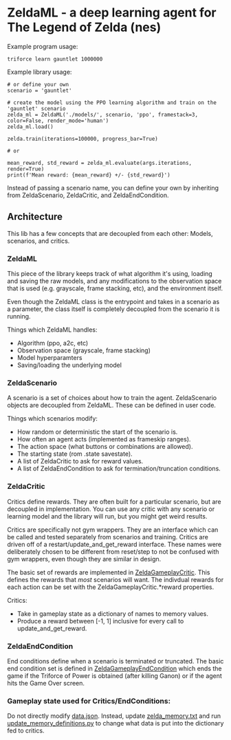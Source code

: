 # ZeldaML - a deep learning agent for The Legend of Zelda (nes)

Example program usage:

    triforce learn gauntlet 1000000

Example library usage:

    # or define your own
    scenario = 'gauntlet'

    # create the model using the PPO learning algorithm and train on the 'gauntlet' scenario
    zelda_ml = ZeldaML('./models/', scenario, 'ppo', framestack=3, color=False, render_mode='human')
    zelda_ml.load()

    zelda.train(iterations=100000, progress_bar=True)

    # or

    mean_reward, std_reward = zelda_ml.evaluate(args.iterations, render=True)
    print(f'Mean reward: {mean_reward} +/- {std_reward}')

Instead of passing a scenario name, you can define your own by inheriting from ZeldaScenario, ZeldaCritic, and ZeldaEndCondition.


## Architecture

This lib has a few concepts that are decoupled from each other:  Models, scenarios, and critics.

### ZeldaML

This piece of the library keeps track of what algorithm it's using, loading and saving the raw models, and any modifications to the observation space that is used (e.g. grayscale, frame stacking, etc), and the environment itself.

Even though the ZeldaML class is the entrypoint and takes in a scenario as a parameter, the class itself is completely decoupled from the scenario it is running.

Things which ZeldaML handles:

- Algorithm (ppo, a2c, etc)
- Observation space (grayscale, frame stacking)
- Model hyperparamters
- Saving/loading the underlying model

### ZeldaScenario

A scenario is a set of choices about how to train the agent.  ZeldaScenario objects are decoupled from ZeldaML.  These can be defined in user code.

Things which scenarios modify:

- How random or deterministic the start of the scenario is.
- How often an agent acts (implemented as frameskip ranges).
- The action space (what buttons or combinations are allowed).
- The starting state (rom .state savestate).
- A list of ZeldaCritic to ask for reward values.
- A list of ZeldaEndCondition to ask for termination/truncation conditions.

### ZeldaCritic

Critics define rewards.  They are often built for a particular scenario, but are decoupled in implementation.  You can use any critic with any scenario or learning model and the library will run, but you might get weird results.

Critics are specifically not gym wrappers.  They are an interface which can be called and tested separately from scenarios and training.  Critics are driven off of a restart/update_and_get_reward interface.  These names were deliberately chosen to be different from reset/step to not be confused with gym wrappers, even though they are similar in design.

The basic set of rewards are implemented in [ZeldaGameplayCritic](triforce_lib/critic.py).  This defines the rewards that *most* scenarios will want.  The indivdual rewards for each action can be set with the ZeldaGameplayCritic.*reward properties.

Critics:

- Take in gameplay state as a dictionary of names to memory values.
- Produce a reward between [-1, 1] inclusive for every call to update_and_get_reward.

### ZeldaEndCondition

End conditions define when a scenario is terminated or truncated.  The basic end condition set is defined in [ZeldaGameplayEndCondition](triforce_lib/end_condition.py) which ends the game if the Triforce of Power is obtained (after killing Ganon) or if the agent hits the Game Over screen.

### Gameplay state used for Critics/EndConditions:

Do not directly modify [data.json](custom_integrations/Zelda-NES/data.json).  Instead, update [zelda_memory.txt](triforce_lib/zelda_memory.txt) and run [update_memory_definitions.py](../scripts/update_memory_definitions.py) to change what data is put into the dictionary fed to critics.
